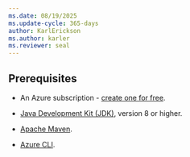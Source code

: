```yaml
---
ms.date: 08/19/2025
ms.update-cycle: 365-days
author: KarlErickson
ms.author: karler
ms.reviewer: seal
---
```


## Prerequisites

- An Azure subscription - [create one for free](https://azure.microsoft.com/free).

- [Java Development Kit (JDK)](/java/azure/jdk/), version 8 or higher.

- [Apache Maven](https://maven.apache.org).

- [Azure CLI](/cli/azure/install-azure-cli).
